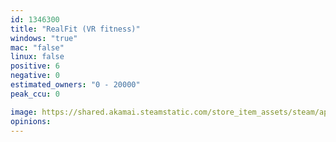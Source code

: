```yaml
---
id: 1346300
title: "RealFit (VR fitness)"
windows: "true"
mac: "false"
linux: false
positive: 6
negative: 0
estimated_owners: "0 - 20000"
peak_ccu: 0

image: https://shared.akamai.steamstatic.com/store_item_assets/steam/apps/1346300/header.jpg?t=1604447471
opinions:
---
```

